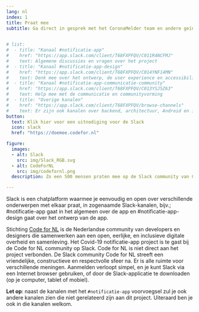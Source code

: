 ```yaml
---
lang: nl
index: 1
title: Praat mee
subtitle: Ga direct in gesprek met het CoronaMelder team en andere geïnteresseerden via de CodeForNL Slack community. 
 

# list:
#  - title: "Kanaal #notificatie-app"
#    href: "https://app.slack.com/client/T68FXPFQV/C011R4NCFMJ"
#    text: Algemene discussies en vragen over het project
#  - title: "Kanaal #notificatie-app-design"
#    href: "https://app.slack.com/client/T68FXPFQV/C014YNF14MN"
#    text: Denk mee over het ontwerp, de user experience en accessibility.
#  - title: "Kanaal #notificatie-app-communicatie-community"
#    href: "https://app.slack.com/client/T68FXPFQV/C013YSJ5Z63"
#    text: Help mee met de communicatie en communityvorming
#  - title: "Overige kanalen"
#    href: "https://app.slack.com/client/T68FXPFQV/browse-channels"
#    text: Er zijn ook kanalen over backend, architectuur, Android en iOS development, Bluetooth, etc.
button:
  text: Klik hier voor een uitnodiging voor de Slack
  icon: slack
  href: "https://doemee.codefor.nl"

figure:
  images:
  - alt: Slack
    src: img/Slack_RGB.svg
  - alt: CodeForNL
    src: img/codefornl.png
  description: Zo een 500 mensen praten mee op de Slack community van Code for NL – praat ook mee!

---
```

Slack is een chatplatform waarmee je eenvoudig en open over verschillende
onderwerpen met elkaar praat, in zogenaamde Slack-kanalen, bijv.;
#notificatie-app gaat in het algemeen over de app en #notificatie-app-design
gaat over het ontwerp van de app.

Stichting [Code for NL](https://www.codefor.nl) is de Nederlandse community
van developers en designers die samenwerken aan een open, eerlijke, en
inclusieve digitale overheid en samenleving. Het Covid-19 notificatie-app
project is te gast bij de Code for NL community op Slack. Code for NL is niet
direct aan het project verbonden. De Slack community Code for NL streeft een
vriendelijke, constructieve en respectvolle sfeer na. Er is alle ruimte voor
verschillende meningen. Aanmelden verloopt simpel, en je kunt Slack via een
Internet browser gebruiken, of door de Slack-applicatie te downloaden (op je
computer, tablet of mobiel).

**Let op**: naast de kanalen met het `#notificatie-app` voorvoegsel zul je ook
andere kanalen zien die niet gerelateerd zijn aan dit project. Uiteraard ben
je ook in die kanalen welkom.
